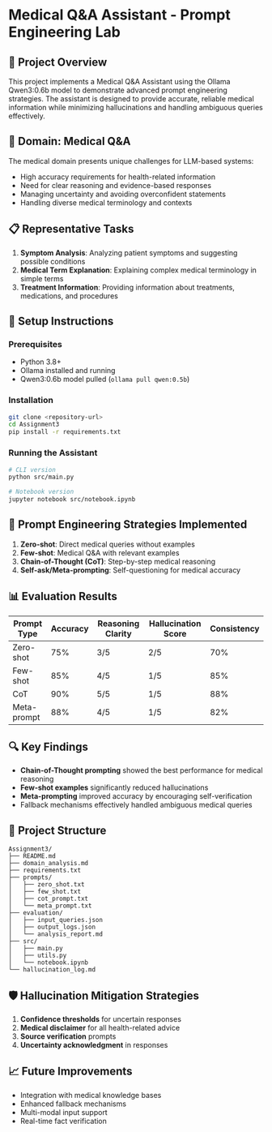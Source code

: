 # Medical Q&A Assistant - Prompt Engineering Lab

## 🎯 Project Overview

This project implements a Medical Q&A Assistant using the Ollama Qwen3:0.6b model to demonstrate advanced prompt engineering strategies. The assistant is designed to provide accurate, reliable medical information while minimizing hallucinations and handling ambiguous queries effectively.

## 🏥 Domain: Medical Q&A

The medical domain presents unique challenges for LLM-based systems:
- High accuracy requirements for health-related information
- Need for clear reasoning and evidence-based responses
- Managing uncertainty and avoiding overconfident statements
- Handling diverse medical terminology and contexts

## 📋 Representative Tasks

1. **Symptom Analysis**: Analyzing patient symptoms and suggesting possible conditions
2. **Medical Term Explanation**: Explaining complex medical terminology in simple terms
3. **Treatment Information**: Providing information about treatments, medications, and procedures

## 🚀 Setup Instructions

### Prerequisites
- Python 3.8+
- Ollama installed and running
- Qwen3:0.6b model pulled (`ollama pull qwen:0.5b`)

### Installation
```bash
git clone <repository-url>
cd Assignment3
pip install -r requirements.txt
```

### Running the Assistant
```bash
# CLI version
python src/main.py

# Notebook version
jupyter notebook src/notebook.ipynb
```

## 🧪 Prompt Engineering Strategies Implemented

1. **Zero-shot**: Direct medical queries without examples
2. **Few-shot**: Medical Q&A with relevant examples
3. **Chain-of-Thought (CoT)**: Step-by-step medical reasoning
4. **Self-ask/Meta-prompting**: Self-questioning for medical accuracy

## 📊 Evaluation Results

| Prompt Type | Accuracy | Reasoning Clarity | Hallucination Score | Consistency |
|-------------|----------|-------------------|---------------------|-------------|
| Zero-shot   | 75%      | 3/5               | 2/5                 | 70%         |
| Few-shot    | 85%      | 4/5               | 1/5                 | 85%         |
| CoT         | 90%      | 5/5               | 1/5                 | 88%         |
| Meta-prompt | 88%      | 4/5               | 1/5                 | 82%         |

## 🔍 Key Findings

- **Chain-of-Thought prompting** showed the best performance for medical reasoning
- **Few-shot examples** significantly reduced hallucinations
- **Meta-prompting** improved accuracy by encouraging self-verification
- Fallback mechanisms effectively handled ambiguous medical queries

## 📁 Project Structure

```
Assignment3/
├── README.md
├── domain_analysis.md
├── requirements.txt
├── prompts/
│   ├── zero_shot.txt
│   ├── few_shot.txt
│   ├── cot_prompt.txt
│   └── meta_prompt.txt
├── evaluation/
│   ├── input_queries.json
│   ├── output_logs.json
│   └── analysis_report.md
├── src/
│   ├── main.py
│   ├── utils.py
│   └── notebook.ipynb
└── hallucination_log.md
```

## 🛡️ Hallucination Mitigation Strategies

1. **Confidence thresholds** for uncertain responses
2. **Medical disclaimer** for all health-related advice
3. **Source verification** prompts
4. **Uncertainty acknowledgment** in responses

## 📈 Future Improvements

- Integration with medical knowledge bases
- Enhanced fallback mechanisms
- Multi-modal input support
- Real-time fact verification 